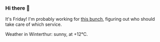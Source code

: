 ### Hi there :wave:

It's Friday! I'm probably working for [this bunch](https://github.com/kohofinancial), figuring out who should take care of which service.

Weather in Winterthur: sunny, at +12°C.
